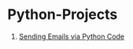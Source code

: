 # Python-Projects

1. [Sending Emails via Python Code](https://github.com/SharathHebbar/Python-Projects/blob/master/send_emails/send_emails_via_python.py)

